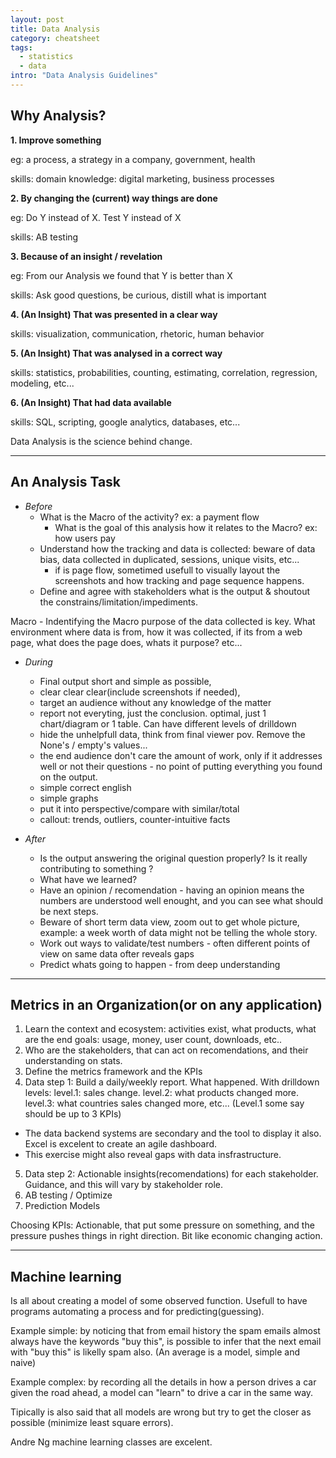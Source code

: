 ```yaml
---
layout: post
title: Data Analysis
category: cheatsheet
tags:
  - statistics
  - data
intro: "Data Analysis Guidelines"
---
```



## Why Analysis?

**1. Improve something**

eg: a process, a strategy in a company, government, health

skills: domain knowledge: digital marketing, business processes


**2. By changing the (current) way things are done**

eg: Do Y instead of X. Test Y instead of X

skills: AB testing


**3. Because of an insight / revelation**

eg: From our Analysis we found that Y is better than X

skills: Ask good questions, be curious, distill what is important

**4. (An Insight) That was presented in a clear way**
  
skills: visualization, communication, rhetoric, human behavior
  
**5. (An Insight) That was analysed in a correct way**

skills: statistics, probabilities, counting, estimating, correlation, regression, modeling, etc...

**6. (An Insight) That had data available**

skills: SQL, scripting, google analytics, databases, etc...

Data Analysis is the science behind change.

--- 

## An Analysis Task

- *Before*
  - What is the Macro of the activity? ex: a payment flow
    - What is the goal of this analysis how it relates to the Macro?
    ex: how users pay
  - Understand how the tracking and data is collected: beware of data bias, data collected in duplicated, sessions, unique visits, etc...
    - if is page flow, sometimed usefull to visually layout the screenshots and how tracking and page sequence happens.
  - Define and agree with stakeholders what is the output & shoutout the constrains/limitation/impediments.

Macro - Indentifying the Macro purpose of the data collected is key. What environment where data is from, how it was collected, if its from a web page, what does the page does, whats it purpose? etc...

- *During*
  - Final output short and simple as possible, 
  - clear clear clear(include screenshots if needed), 
  - target an audience without any knowledge of the matter
  - report not everyting, just the conclusion. optimal, just 1 chart/diagram or 1 table. Can have different levels of drilldown
  - hide the unhelpfull data, think from final viewer pov. Remove the None's / empty's values...
  - the end audience don't care the amount of work, only if it addresses well or not their questions - no point of putting everything you found on the output.
  - simple correct english
  - simple graphs
  - put it into perspective/compare with similar/total
  - callout: trends, outliers, counter-intuitive facts

- *After*
  - Is the output answering the original question properly? Is it really contributing to something ?
  - What have we learned?
  - Have an opinion / recomendation - having an opinion means the numbers are understood well enought, and you can see what should be next steps.
  - Beware of short term data view, zoom out to get whole picture, example: a week worth of data might not be telling the whole story.
  - Work out ways to validate/test numbers - often different points of view on same data ofter reveals gaps
  - Predict whats going to happen - from deep understanding

---

## Metrics in an Organization(or on any application)

1. Learn the context and ecosystem: activities exist, what products, what are the end goals: usage, money, user count, downloads, etc..
2. Who are the stakeholders, that can act on recomendations, and their understanding on stats.
3. Define the metrics framework and the KPIs
4. Data step 1: Build a daily/weekly report. What happened. With drilldown levels: level.1: sales change. level.2: what products changed more. level.3: what countries sales changed more, etc... (Level.1 some say should be up to 3 KPIs)
 - The data backend systems are secondary and the tool to display it also. Excel is excelent to create an agile dashboard.
 - This exercise might also reveal gaps with data insfrastructure.
5. Data step 2: Actionable insights(recomendations) for each stakeholder. Guidance, and this will vary by stakeholder role.
6. AB testing / Optimize
7. Prediction Models

Choosing KPIs: Actionable, that put some pressure on something, and the pressure pushes things in right direction. Bit like economic changing action.

--- 

## Machine learning

Is all about creating a model of some observed function. Usefull to have programs automating a process and for predicting(guessing).

Example simple: by noticing that from email history the spam emails almost always have the keywords "buy this", is possible to infer that the next email with "buy this" is likelly spam also. (An average is a model, simple and naive)

Example complex: by recording all the details in how a person drives a car given the road ahead, a model can "learn" to drive a car in the same way.

Tipically is also said that all models are wrong but try to get the closer as possible (minimize least square errors).

Andre Ng machine learning classes are excelent.

